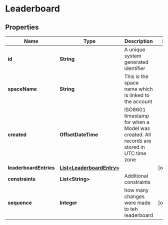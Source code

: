 

# Leaderboard


## Properties

Name | Type | Description | Notes
------------ | ------------- | ------------- | -------------
**id** | **String** | A unique system generated identifier | 
**spaceName** | **String** | This is the space name which is linked to the account | 
**created** | **OffsetDateTime** | ISO8601 timestamp for when a Model was created. All records are stored in UTC time zone | 
**leaderboardEntries** | [**List&lt;LeaderboardEntry&gt;**](LeaderboardEntry.md) |  |  [optional]
**constraints** | **List&lt;String&gt;** | Additional constraints | 
**sequence** | **Integer** | how many changes were made to teh leaderboard |  [optional]



